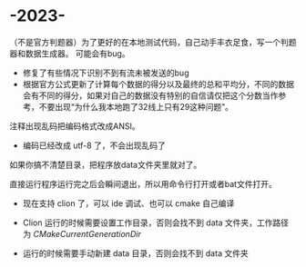 # -2023-

（不是官方判题器）为了更好的在本地测试代码，自己动手丰衣足食，写一个判题器和数据生成器。
可能会有bug。
- 修复了有些情况下识别不到有流未被发送的bug
- 根据官方公式更新了计算每个数据的得分以及最终的总和平均分，不同的数据会有不同的得分，如果对自己的数据没有特别的自信请仅把这个分数当作参考，不要出现“为什么我本地跑了32线上只有29这种问题”。

注释出现乱码把编码格式改成ANSI。
- 编码已经改成 utf-8 了，不会出现乱码了

如果你搞不清楚目录，把程序放data文件夹里就对了。

直接运行程序运行完之后会瞬间退出，所以用命令行打开或者bat文件打开。
- 现在支持 clion 了，可以 ide 调试、也可以 cmake 自己编译

- Clion 运行的时候需要设置工作目录，否则会找不到 data 文件夹，工作路径为 $CMakeCurrentGenerationDir$
- 运行的时候需要手动新建 data 目录，否则会找不到 data 文件夹
